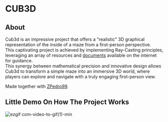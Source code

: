 # CUB3D

## About

Cub3d is an impressive project that offers a "realistic" 3D graphical representation of the inside of a maze from a first-person perspective.<br />
This captivating project is achieved by implementing Ray-Casting principles, leveraging an array of resources and [documents](https://lodev.org/cgtutor/raycasting.html) available on the internet for guidance.<br />
This synergy between mathematical precision and innovative design allows Cub3d to transform a simple maze into an immersive 3D world, where players can explore and navigate with a truly engaging first-person view.<br />

Made together with [ZPedro99](https://github.com/ZPedro99).

## Little Demo On How The Project Works


![ezgif com-video-to-gif(1)-min](https://github.com/RafaSoares1/CUB3D/assets/103336451/c9057800-168d-4527-a2a5-9eae973be42d)

